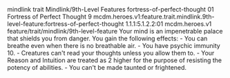 <ability>
  <metadata>
    <class>mindlink</class>
    <feature_type>trait</feature_type>
    <file_dpath>Mindlink/9th-Level Features</file_dpath>
    <item_id>fortress-of-perfect-thought</item_id>
    <item_index>01</item_index>
    <item_name>Fortress of Perfect Thought</item_name>
    <level>9</level>
    <scc>mcdm.heroes.v1:feature.trait.mindlink.9th-level-feature:fortress-of-perfect-thought</scc>
    <scdc>1.1.1:5.1.2.2:01</scdc>
    <source>mcdm.heroes.v1</source>
    <type>feature/trait/mindlink/9th-level-feature</type>
  </metadata>
  <effects>
    <effect type="mundane">Your mind is an impenetrable palace that shields you from danger. You gain the following effects:
- You can breathe even when there is no breathable air.
- You have psychic immunity 10.
- Creatures can&apos;t read your thoughts unless you allow them to.
- Your Reason and Intuition are treated as 2 higher for the purpose of resisting the potency of abilities.
- You can&apos;t be made taunted or frightened.</effect>
  </effects>
</ability>
